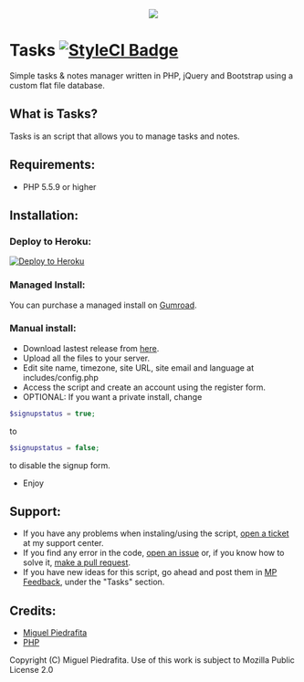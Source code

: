 <p align="center"><img align="center" src="https://i.imgur.com/CXIG1sI.png"></p>

# Tasks [![StyleCI Badge](https://styleci.io/repos/74145671/shield?style=flat-square&branch=master)](https://styleci.io/repos/74145671/)
Simple tasks & notes manager written in PHP, jQuery and Bootstrap using a custom flat file database.

## What is Tasks?

Tasks is an script that allows you to manage tasks and notes.

## Requirements:

- PHP 5.5.9 or higher

## Installation:

### Deploy to Heroku:
[![Deploy to Heroku](https://www.herokucdn.com/deploy/button.svg)](https://heroku.com/deploy?template=https://github.com/m1guelpf/Tasks/tree/heroku)

### Managed Install:

You can purchase a managed install on [Gumroad](https://gum.co/tasks-installation).

### Manual install:
- Download lastest release from [here](https://github.com/m1guelpf/Tasks/archive/master.zip).
- Upload all the files to your server.
- Edit site name, timezone, site URL, site email and language at includes/config.php
- Access the script and create an account using the register form.
- OPTIONAL: If you want a private install, change 
```php
$signupstatus = true;
```
to 
```php
$signupstatus = false;
```
to disable the signup form.
- Enjoy

## Support:

- If you have any problems when instaling/using the script, [open a ticket](https://support.miguelpiedrafita.com) at my support center.
- If you find any error in the code, [open an issue](https://github.com/m1guelpiedrafita/Tasks/issues/new) or, if you know how to solve it, [make a pull request](https://github.com/m1guelpiedrafita/Tasks/compare).
- If you have new ideas for this script, go ahead and post them in [MP Feedback](http://feedback.miguelpiedrafita.com), under the "Tasks" section.

## Credits:

- [Miguel Piedrafita](https://projects.miguelpiedrafita.com)
- [PHP](https://php.net)

Copyright (C) Miguel Piedrafita. Use of this work is subject to Mozilla Public License 2.0
